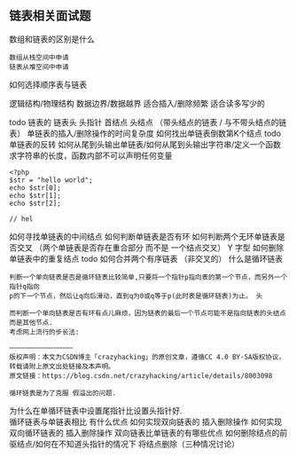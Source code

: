 ## 链表相关面试题

数组和链表的区别是什么

    数组从栈空间中申请
    链表从堆空间中申请  
    
如何选择顺序表与链表
    
   逻辑结构/物理结构
   数据边界/数据越界
   适合插入/删除频繁   适合读多写少的
   
todo 链表的 链表头 头指针 首结点 头结点 （带头结点的链表 / 与不带头结点的链表）
单链表的插入/删除操作的时间复杂度
如何找出单链表倒数第K个结点
todo 单链表的反转
如何从尾到头输出单链表/如何从尾到头输出字符串/定义一个函数求字符串的长度，函数内部不可以声明任何变量

    <?php
    $str = "hello world";
    echo $str[0];
    echo $str[1];
    echo $str[2];
    
    // hel
如何寻找单链表的中间结点
如何判断单链表是否有环
如何判断两个无环单链表是否交叉 （两个单链表是否存在重合部分 而不是 一个结点交叉） Y 字型
如何删除单链表中的重复结点
todo 如何合并两个有序链表 （非交叉的）
什么是循环链表

    判断一个单向链表是否是循环链表比较简单,只要将一个指针p指向表的第一个节点，而另外一个指针q指向
    p的下一个节点，然后让q向后滑动，直到q为0或q等于p(此时表是循环链表)为止。 头
    
    而判断一个单向链表是否有环有点儿麻烦，因为链表的最后一个节点可能不是指向链表的头结点而是其他节点.
    考虑网上流行的步长法:
    
    ————————————————
    版权声明：本文为CSDN博主「crazyhacking」的原创文章，遵循CC 4.0 BY-SA版权协议，转载请附上原文出处链接及本声明。
    原文链接：https://blog.csdn.net/crazyhacking/article/details/8003098
    
    循环链表是为了克服 假溢出的问题.

为什么在单循环链表中设置尾指针比设置头指针好.    
循环链表与单链表相比 有什么优点
如何实现双向链表的 插入删除操作
如何实现双向循环链表的 插入删除操作
双向链表比单链表的有哪些优点 
如何删除结点的前驱结点/如何在不知道头指针的情况下 将结点删除（三种情况讨论）


    
    


